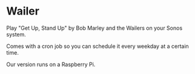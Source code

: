 Wailer
======

Play "Get Up, Stand Up" by Bob Marley and the Wailers on your Sonos system.

Comes with a cron job so you can schedule it every weekday at a certain time.

Our version runs on a Raspberry Pi.
